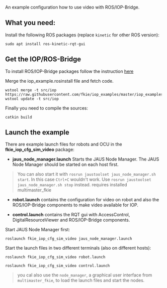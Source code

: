 An example configuration how to use video with ROS/IOP-Bridge.

## What you need:

Install the following ROS packages (replace `kinetic` for other ROS version):

```
sudo apt install ros-kinetic-rqt-gui
```

## Get the IOP/ROS-Bridge

To install ROS/IOP-Bridge packages follow the instruction [here](https://github.com/fkie/iop_core/blob/master/README.md)

Merge the iop_example.rosinstall file and fetch code.
```
wstool merge -t src/iop https://raw.githubusercontent.com/fkie/iop_examples/master/iop_examples.rosinstall
wstool update -t src/iop
```

Finally you need to compile the sources:
```
catkin build
```

## Launch the example

There are example launch files for robots and OCU in the **fkie_iop_cfg_sim_video** package:

- **jaus_node_manager.launch**
Starts the JAUS Node Manager. The JAUS Node Manager should be started on each host first.
> You can also start it with ```rosrun jaustoolset jaus_node_manager.sh start```. In this case `Ctrl+C` wouldn't work. Use ```rosrun jaustoolset jaus_node_manager.sh stop``` instead.
>requires installed multimaster_fkie

- **robot.launch**
contains the configuration for video on robot and also the ROS/IOP-Bridge components to make video available for IOP.

- **control.launch**
contains the RQT gui with AccessControl, DigitalResourceViewer and ROS/IOP-Bridge components.


Start JAUS Node Manager first:
```
roslaunch fkie_iop_cfg_sim_video jaus_node_manager.launch
```

Start the launch files in two different terminals (also on different hosts):

```
roslaunch fkie_iop_cfg_sim_video robot.launch

roslaunch fkie_iop_cfg_sim_video control.launch
```
>you cal also use the `node_manager`, a graphical user interface from `multimaster_fkie`, to load the launch files and start the nodes.
